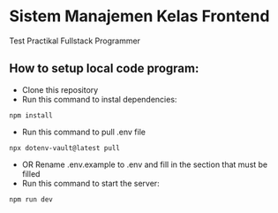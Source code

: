 # Sistem Manajemen Kelas Frontend
Test Practikal Fullstack Programmer

## How to setup local code program:
- Clone this repository
- Run this command to instal dependencies:
```
npm install
```
- Run this command to pull .env file
```
npx dotenv-vault@latest pull
```
- OR Rename .env.example to .env and fill in the section that must be filled
- Run this command to start the server:
```
npm run dev
```
